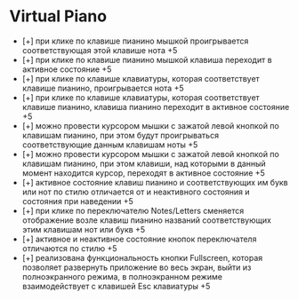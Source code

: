 # Virtual Piano

- [+] при клике по клавише пианино мышкой проигрывается соответствующая этой клавише нота +5
- [+] при клике по клавише пианино мышкой клавиша переходит в активное состояние +5
- [+] при клике по клавише клавиатуры, которая соответствует клавише пианино, проигрывается нота +5
- [+] при клике по клавише клавиатуры, которая соответствует клавише пианино, клавиша пианино переходит в активное состояние +5
- [+] можно провести курсором мышки с зажатой левой кнопкой по клавишам пианино, при этом будут проигрываться соответствующие данным клавишам ноты +5
- [+] можно провести курсором мышки с зажатой левой кнопкой по клавишам пианино, при этом клавиши, над которыми в данный момент находится курсор, переходят в активное состояние +5
- [+] активное состояние клавиш пианино и соответствующих им букв или нот по стилю отличается от и неактивного состояния и состояния при наведении +5
- [+] при клике по переключателю Notes/Letters сменяется отображение возле клавиш пианино названий соответствующих этим клавишам нот или букв +5
- [+] активное и неактивное состояние кнопок переключателя отличаются по стилю +5
- [+] реализована функциональность кнопки Fullscreen, которая позволяет развернуть приложение во весь экран, выйти из полноэкранного режима, в полноэкранном режиме взаимодействует с клавишей Esc клавиатуры +5
